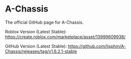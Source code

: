 # A-Chassis
 The official GitHub page for A-Chassis.

 Roblox Version (Latest Stable):
	  https://create.roblox.com/marketplace/asset/13999609938/

 GitHub Version (Latest Stable): https://github.com/lisphm/A-Chassis/releases/tag/v1.6.2.1-stable
	  
